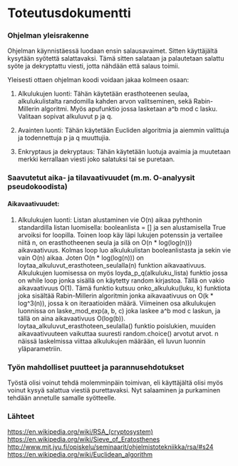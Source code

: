 # Toteutusdokumentti

### Ohjelman yleisrakenne
Ohjelman käynnistäessä luodaan ensin salausavaimet. Sitten käyttäjältä kysytään syötettä salattavaksi. Tämä sitten salataan ja palautetaan salattu syöte ja dekryptattu viesti, jotta nähdään että salaus toimii.

Yleisesti ottaen ohjelman koodi voidaan jakaa kolmeen osaan:
1. Alkulukujen luonti: Tähän käytetään erasthoteenen seulaa, alkulukulistalta randomilla kahden arvon valitseminen, sekä Rabin-Millerin algoritmi. Myös apufunktio jossa lasketaan a^b mod c lasku. Valitaan sopivat alkuluvut p ja q.

2. Avainten luonti: Tähän käytetään Eucliden algoritmia ja aiemmin valittuja ja todennettuja p ja q muuttujia.


3. Enkryptaus ja dekryptaus: Tähän käytetään luotuja avaimia ja muutetaan merkki kerrallaan viesti joko salatuksi tai se puretaan. 

### Saavutetut aika- ja tilavaativuudet (m.m. O-analyysit pseudokoodista)

#### Aikavaativuudet:
1. Alkulukujen luonti:
Listan alustaminen vie O(n) aikaa pyhthonin standardilla listan luomisella: booleanlista = [] ja sen alustamisella True arvoiksi for loopilla. Toinen loop käy läpi lukujen potenssin ja vertailee niitä n, on erasthotheenen seula ja silä on O(n * log(log(n))) aikavaativuus. Kolmas loop luo alkulukulistan booleanlistasta ja sekin vie vain O(n) aikaa. Joten O(n * log(log(n))) on loytaa_alkuluvut_erasthoteen_seulalla(n) funktion aikavaativuus. Alkulukujen luomisessa on myös loyda_p_q(alkuluku_lista) funktio jossa on while loop jonka sisällä on käytetty random kirjastoa. Tällä on vakio aikavaativuus O(1). Tämä funktio kutsuu onko_alkuluku(luku, k) funktiota joka sisältää Rabin-Millerin algoritmin jonka aikavaativuus on O(k * log^3(n)), jossa k on iteraatioiden määrä. Viimeinen osa alkulukujen luonnissa on laske_mod_exp(a, b, c) joka laskee a^b mod c laskun, ja tällä on aina aikavaativuus O(log(b)). loytaa_alkuluvut_erasthoteen_seulalla() funktio poislukien, muuiden aikavaativuuteen vaikuttaa suuresti random.choice() arvotut arvot. n näissä laskelmissa viittaa alkulukujen määrään, eli luvun luonnin yläparametriin.



### Työn mahdolliset puutteet ja parannusehdotukset
Työstä olisi voinut tehdä molemminpäin toimivan, eli käyttäjältä olisi myös voinut kysyä salattua viestiä purettavaksi. Nyt salaaminen ja purkaminen tehdään annetulle samalle syötteelle.

### Lähteet
https://en.wikipedia.org/wiki/RSA_(cryptosystem)
https://en.wikipedia.org/wiki/Sieve_of_Eratosthenes
http://www.mit.jyu.fi/opiskelu/seminaarit/ohjelmistotekniikka/rsa/#s24
https://en.wikipedia.org/wiki/Euclidean_algorithm
